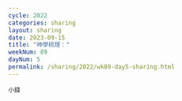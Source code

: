 ```yaml
---
cycle: 2022
categories: sharing
layout: sharing
date: 2023-09-15
title: "神學梳理："
weekNum: 89
dayNum: 5
permalink: /sharing/2022/wk89-day5-sharing.html
---
```


[](https://eccseattle.github.io/media/sharing/2022/wk089/2023-09-15-bin.m4a)


`小錢`

